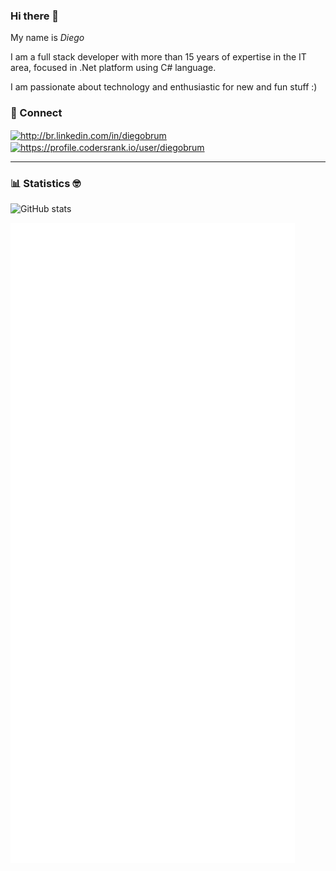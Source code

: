 ### Hi there 👋

My name is *Diego*

I am a full stack developer with more than 15 years of expertise in the IT area, focused in .Net platform using C# language.

I am passionate about technology and enthusiastic for new and fun stuff :)

### 🔗 Connect

<a href="https://linkedin.com/in/diegobrum" target="blank">
    <img align="center" src="https://cdn.jsdelivr.net/npm/simple-icons@3.0.1/icons/linkedin.svg" alt="http://br.linkedin.com/in/diegobrum" height="40" width="40" />
</a>
<a href="https://profile.codersrank.io/user/diegobrum" target="blank">
    <img align="center" src="https://cdn.jsdelivr.net/npm/simple-icons@3.0.1/icons/codersrank.svg" alt="https://profile.codersrank.io/user/diegobrum" height="40" width="40" />
</a>

---

### :bar_chart: Statistics :nerd_face:

![GitHub stats](https://github-readme-stats.vercel.app/api?username=diegobrum&show_icons=true)

![GitHub metrics](https://github.com/diegobrum/diegobrum/blob/master/github-metrics.svg)